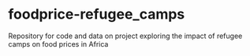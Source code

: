 # foodprice-refugee_camps
Repository for code and data on project exploring the impact of refugee camps on food prices in Africa
